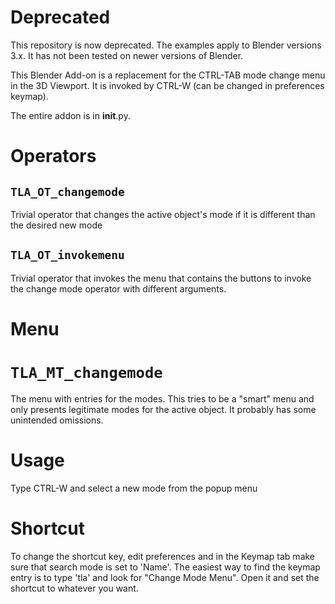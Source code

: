 # Deprecated
This repository is now deprecated. The examples apply to Blender versions 3.x. It has not been tested on newer versions of Blender.

This Blender Add-on is a replacement for the CTRL-TAB mode change menu in the
3D Viewport.  It is invoked by CTRL-W (can be changed in preferences keymap).

The entire addon is in __init__.py.

# Operators
## `TLA_OT_changemode`

Trivial operator that changes the active object's mode if it is different
than the desired new mode

## `TLA_OT_invokemenu`

Trivial operator that invokes the menu that contains the buttons to invoke
the change mode operator with different arguments.

# Menu

# `TLA_MT_changemode`

The menu with entries for the modes.  This tries to be a "smart" menu
and only presents legitimate modes for the active object.  It probably
has some unintended omissions.

# Usage

Type CTRL-W and select a new mode from the popup menu

#  Shortcut

To change the shortcut key, edit preferences and in the Keymap tab make sure that
search mode is set to 'Name'.  The easiest way to find the keymap entry is
to type 'tla' and look for "Change Mode Menu".  Open it and set the
shortcut to whatever you want.
